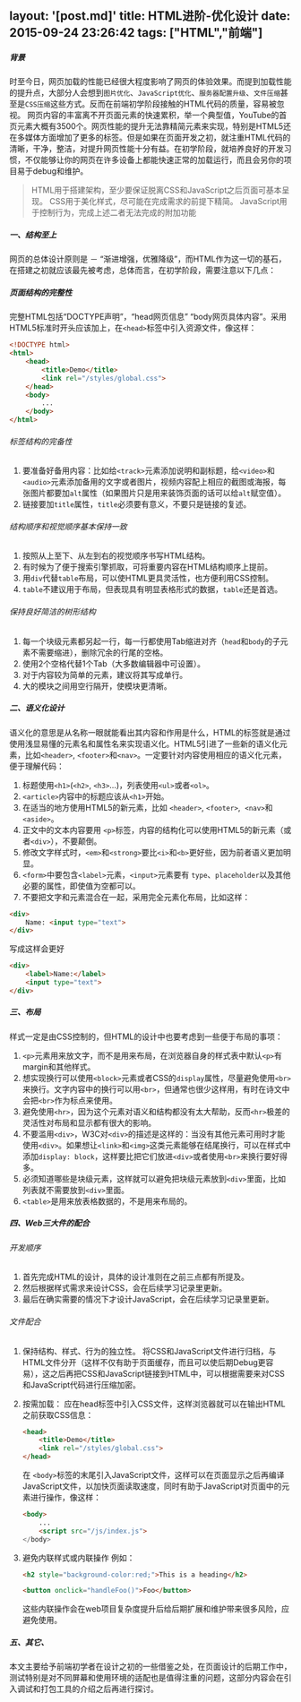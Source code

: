 layout: '[post.md]'
title: HTML进阶-优化设计
date: 2015-09-24 23:26:42
tags: ["HTML","前端"]
---

##### 背景
时至今日，网页加载的性能已经很大程度影响了网页的体验效果。而提到加载性能的提升点，大部分人会想到`图片优化`、`JavaScript优化`、`服务器配置升级`、`文件压缩`甚至是`CSS压缩`这些方式。反而在前端初学阶段接触的HTML代码的质量，容易被忽视。
网页内容的丰富离不开页面元素的快速累积，举一个典型值，YouTube的首页元素大概有3500个。网页性能的提升无法靠精简元素来实现，特别是HTML5还在多媒体方面增加了更多的标签。但是如果在页面开发之初，就注重HTML代码的清晰，干净，整洁，对提升网页性能十分有益。在初学阶段，就培养良好的开发习惯，不仅能够让你的网页在许多设备上都能快速正常的加载运行，而且会另你的项目易于debug和维护。

>HTML用于搭建架构，至少要保证脱离CSS和JavaScript之后页面可基本呈现。
>CSS用于美化样式，尽可能在完成需求的前提下精简。
>JavaScript用于控制行为，完成上述二者无法完成的附加功能

<!--more--> 

##### 一、结构至上
网页的总体设计原则是 － “渐进增强，优雅降级”，而HTML作为这一切的基石，在搭建之初就应该最先被考虑，总体而言，在初学阶段，需要注意以下几点：

##### 页面结构的完整性
完整HTML包括“DOCTYPE声明”，“head网页信息” “body网页具体内容”。采用HTML5标准时开头应该加上<!DOCTYPE html>，在`<head>`标签中引入资源文件，像这样：
``` html
<!DOCTYPE html>
<html>
    <head> 
        <title>Demo</title>
        <link rel="/styles/global.css"> 
    </head> 
    <body>
        ...
    </body>
</html>
```
###### 标签结构的完备性
1. 要准备好备用内容：比如给`<track>`元素添加说明和副标题，给`<video>`和`<audio>`元素添加备用的文字或者图片，视频内容配上相应的截图或海报，每张图片都要加`alt`属性（如果图片只是用来装饰页面的话可以给`alt`赋空值）。
2. 链接要加`title`属性，`title`必须要有意义，不要只是链接的复述。

###### 结构顺序和视觉顺序基本保持一致
1. 按照从上至下、从左到右的视觉顺序书写HTML结构。
2. 有时候为了便于搜索引擎抓取，可将重要内容在HTML结构顺序上提前。
3. 用`div`代替`table`布局，可以使HTML更具灵活性，也方便利用CSS控制。
4.  `table`不建议用于布局，但表现具有明显表格形式的数据，`table`还是首选。

###### 保持良好简洁的树形结构
1. 每一个块级元素都另起一行，每一行都使用Tab缩进对齐（`head`和`body`的子元素不需要缩进），删除冗余的行尾的空格。
2. 使用2个空格代替1个Tab（大多数编辑器中可设置）。
3. 对于内容较为简单的元素，建议将其写成单行。
4. 大的模块之间用空行隔开，使模块更清晰。

##### 二、语义化设计
语义化的意思是从名称一眼就能看出其内容和作用是什么，HTML的标签就是通过使用浅显易懂的元素名和属性名来实现语义化。HTML5引进了一些新的语义化元素，比如`<header>`, `<footer>`和`<nav>`。一定要针对内容使用相应的语义化元素，便于理解代码：
1. 标题使用`<h1>`(`<h2>`, `<h3>`…)，列表使用`<ul>`或者`<ol>`。
2. `<article>`内容中的标题应该从`<h1>`开始。
3. 在适当的地方使用HTML5的新元素，比如   `<header>`, `<footer>`,  `<nav>`和`<aside>`。
4. 正文中的文本内容要用 `<p>`标签，内容的结构化可以使用HTML5的新元素（或者`<div>`），不要颠倒。
5. 修改文字样式时，`<em>`和`<strong>`要比`<i>`和`<b>`更好些，因为前者语义更加明显。
6. `<form>`中要包含`<label>`元素，`<input>`元素要有 `type`、`placeholder`以及其他必要的属性，即使值为空都可以。
7. 不要把文字和元素混合在一起，采用完全元素化布局，比如这样：

``` html
<div> 
    Name: <input type="text">
</div>
```

  写成这样会更好

``` html
<div>
    <label>Name:</label>
    <input type="text">
</div>
```

##### 三、布局  

样式一定是由CSS控制的，但HTML的设计中也要考虑到一些便于布局的事项：
1. `<p>`元素用来放文字，而不是用来布局，在浏览器自身的样式表中默认`<p>`有margin和其他样式。
2. 想实现换行可以使用`<block>`元素或者CSS的`display`属性，尽量避免使用`<br>`来换行。文字内容中的换行可以用`<br>`，但通常也很少这样用，有时在诗文中会把`<br>`作为标点来使用。
3. 避免使用`<hr>`，因为这个元素对语义和结构都没有太大帮助，反而`<hr>`极差的灵活性对布局和显示都有很大的影响。
4. 不要滥用`<div>`，W3C对`<div>`的描述是这样的：当没有其他元素可用时才能使用`<div>`。如果想让`<link>`和`<img>`这类元素能够在结尾换行，可以在样式中添加`display: block`，这样要比把它们放进`<div>`或者使用`<br>`来换行要好得多。
5. 必须知道哪些是块级元素，这样就可以避免把块级元素放到`<div>`里面，比如列表就不需要放到`<div>`里面。
6. `<table>`是用来放表格数据的，不是用来布局的。

##### 四、Web三大件的配合
###### 开发顺序
1. 首先完成HTML的设计，具体的设计准则在之前三点都有所提及。
2. 然后根据样式需求来设计CSS，会在后续学习记录里更新。
3. 最后在确实需要的情况下才设计JavaScript，会在后续学习记录里更新。

###### 文件配合
1. 保持结构、样式、行为的独立性。
    将CSS和JavaScript文件进行归档，与HTML文件分开（这样不仅有助于页面缓存，而且可以使后期Debug更容易），这之后再把CSS和JavaScript链接到HTML中，可以根据需要来对CSS和JavaScript代码进行压缩加密。
2. 按需加载：
    应在head标签中引入CSS文件，这样浏览器就可以在输出HTML之前获取CSS信息：
    ``` html
    <head> 
        <title>Demo</title>
        <link rel="/styles/global.css"> 
    </head> 
    ```

    在 `<body>`标签的末尾引入JavaScript文件，这样可以在页面显示之后再编译JavaScript文件，以加快页面读取速度，同时有助于JavaScript对页面中的元素进行操作，像这样：

    ``` html
    <body> 
        ... 
        <script src="/js/index.js">
    </body>
    ```
3. 避免内联样式或内联操作
    例如：
    ``` html
    <h2 style="background-color:red;">This is a heading</h2>
    ```
    ``` html
    <button onclick="handleFoo()">Foo</button>
    ```
    这些内联操作会在web项目复杂度提升后给后期扩展和维护带来很多风险，应避免使用。

##### 五、其它、
本文主要给予前端初学者在设计之初的一些借鉴之处，在页面设计的后期工作中，测试特别是对不同屏幕和使用环境的适配也是值得注重的问题，这部分内容会在引入调试和打包工具的介绍之后再进行探讨。